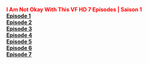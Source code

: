 <head>
<title>DARK DOWNLOAD</title>
</head>
<body>
 <b><div style="font-weight:bold;color:#ff0000">I Am Not Okay With This VF HD 7 Episodes | Saison 1</div></b>
<b><a rel="external nofollow" target="_blank" href="https://1fichier.com/?3nyhgi68ijr8bnjbhkas&af=3098520">Episode 1</a></b><br>
<b><a rel="external nofollow" target="_blank" href="https://1fichier.com/?aemverwhzaoi8r45rns8&af=3098520">Episode 2</a></b><br>
<b><a rel="external nofollow" target="_blank" href="https://1fichier.com/?wlcfp20dhyo15rtexshj&af=3098520">Episode 3</a></b><br>
<b><a rel="external nofollow" target="_blank" href="https://1fichier.com/?i2vgmp5w6ux56l75exap&af=3098520">Episode 4</a></b><br>
<b><a rel="external nofollow" target="_blank" href="https://1fichier.com/?bdeganxy84p3l4al22y4&af=2579981">Episode 5</a></b><br>
<b><a rel="external nofollow" target="_blank" href="https://1fichier.com/?r2a3g2uzl7bmwj9lflb9&af=2579981">Episode 6</a></b><br>
<b><a rel="external nofollow" target="_blank" href="https://1fichier.com/?i7fnb684006vt5xald7i&af=2579981">Episode 7</a></b><br>
<br/>
</body>
</html>

